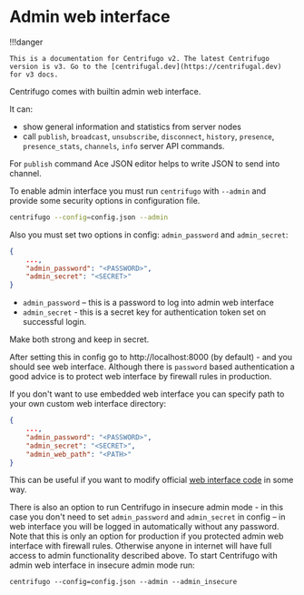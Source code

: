 # Admin web interface

!!!danger

    This is a documentation for Centrifugo v2. The latest Centrifugo version is v3. Go to the [centrifugal.dev](https://centrifugal.dev) for v3 docs.

Centrifugo comes with builtin admin web interface.

It can:

* show general information and statistics from server nodes
* call `publish`, `broadcast`, `unsubscribe`, `disconnect`, `history`, `presence`, `presence_stats`, `channels`, `info` server API commands. 

For `publish` command Ace JSON editor helps to write JSON to send into channel.

To enable admin interface you must run `centrifugo` with `--admin` and provide some security options in configuration file.

```bash
centrifugo --config=config.json --admin
```

Also you must set two options in config: `admin_password` and `admin_secret`:

```json
{
    ...,
    "admin_password": "<PASSWORD>",
    "admin_secret": "<SECRET>"
}
```

* `admin_password` – this is a password to log into admin web interface
* `admin_secret` - this is a secret key for authentication token set on successful login.

Make both strong and keep in secret.

After setting this in config go to http://localhost:8000 (by default) - and you should see web interface. Although there is `password` based authentication a good advice is to protect web interface by firewall rules in production.

If you don't want to use embedded web interface you can specify path to your own custom web interface directory:

```json
{
    ...,
    "admin_password": "<PASSWORD>",
    "admin_secret": "<SECRET>",
    "admin_web_path": "<PATH>"
}
```

This can be useful if you want to modify official [web interface code](https://github.com/centrifugal/web) in some way.

There is also an option to run Centrifugo in insecure admin mode - in this case you don't need to set `admin_password` and `admin_secret` in config – in web interface you will be logged in automatically without any password. Note that this is only an option for production if you protected admin web interface with firewall rules. Otherwise anyone in internet will have full access to admin functionality described above. To start Centrifugo with admin web interface in insecure admin mode run:

```
centrifugo --config=config.json --admin --admin_insecure
```

